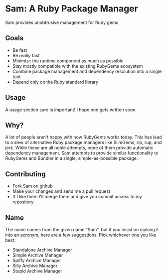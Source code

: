 Sam: A Ruby Package Manager
===========================

Sam provides unobtrusive management for Ruby gems

Goals
-----

* Be fast
* Be *really* fast
* Minimize the runtime component as much as possible
* Stay mostly compatible with the existing RubyGems ecosystem
* Combine package management and dependency resolution into a single tool
* Depend only on the Ruby standard library

Usage
-----

A usage section sure is important! I hope one gets written soon.

Why?
----

A lot of people aren't happy with how RubyGems works today. This has lead to
a slew of alternative Ruby package managers like SlimGems, rip, rup, and jerk.
While these are all noble attempts, none of them provide automatic dependency
management. Sam attempts to provide similar functionality to RubyGems and
Bundler in a single, simple-as-possible package.

Contributing
------------

* Fork Sam on github
* Make your changes and send me a pull request
* If I like them I'll merge them and give you commit access to my repository

Name
----

The name comes from the given name "Sam", but if you insist on making it into
an acronym, here are a few suggestions. Pick whichever one you like best:

* Standalone Archive Manager
* Simple Archive Manager
* Spiffy Archive Manager
* Silly Archive Manager
* Stupid Archive Manager
